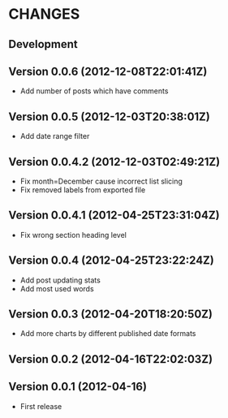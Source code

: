 CHANGES
=======

## Development

## Version 0.0.6 (2012-12-08T22:01:41Z)

 * Add number of posts which have comments

## Version 0.0.5 (2012-12-03T20:38:01Z)

 * Add date range filter

## Version 0.0.4.2 (2012-12-03T02:49:21Z)

 * Fix month=December cause incorrect list slicing
 * Fix removed labels from exported file

## Version 0.0.4.1 (2012-04-25T23:31:04Z)

 * Fix wrong section heading level

## Version 0.0.4 (2012-04-25T23:22:24Z)

 * Add post updating stats
 * Add most used words

## Version 0.0.3 (2012-04-20T18:20:50Z)

 * Add more charts by different published date formats

## Version 0.0.2 (2012-04-16T22:02:03Z)

## Version 0.0.1 (2012-04-16)

 * First release
